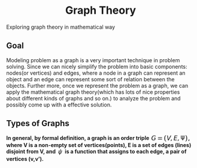 <h1 align="center"><strong>Graph Theory</strong></h1>
Exploring graph theory in mathematical way</br>
<h2>Goal</h2>
Modeling problem as a graph is a very important technique in problem solving. Since we can nicely simplify the problem into basic components: nodes(or vertices) and edges, where a node in a graph can represent an object and an edge can represent some sort of relation between the objects. Further more, once we represent the problem as a graph, we can apply the mathematical graph theory(which has lots of nice properties about different kinds of graphs and so on.) to analyze the problem and possibly come up with a effective solution. 
<h2>Types of Graphs</h2>
<strong>In general, by formal definition, a graph is an order triple <img src="G.jpg" align="center" border="0" alt="G=(V,E,\psi) " width="101" height="19" />, where V is a non-empty set of vertices(points), E is a set of edges (lines) disjoint from V, and <img src="psi.jpg" align="center" border="0" alt="\psi" width="18" height="19" /> is a function that assigns to each edge, a pair of vertices (v,v’).</strong>
